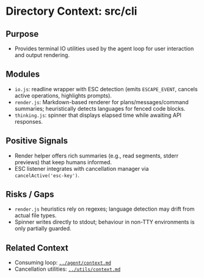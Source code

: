 # Directory Context: src/cli

## Purpose

- Provides terminal IO utilities used by the agent loop for user interaction and output rendering.

## Modules

- `io.js`: readline wrapper with ESC detection (emits `ESCAPE_EVENT`, cancels active operations, highlights prompts).
- `render.js`: Markdown-based renderer for plans/messages/command summaries; heuristically detects languages for fenced code blocks.
- `thinking.js`: spinner that displays elapsed time while awaiting API responses.

## Positive Signals

- Render helper offers rich summaries (e.g., read segments, stderr previews) that keep humans informed.
- ESC listener integrates with cancellation manager via `cancelActive('esc-key')`.

## Risks / Gaps

- `render.js` heuristics rely on regexes; language detection may drift from actual file types.
- Spinner writes directly to stdout; behaviour in non-TTY environments is only partially guarded.

## Related Context

- Consuming loop: [`../agent/context.md`](../agent/context.md)
- Cancellation utilities: [`../utils/context.md`](../utils/context.md)

